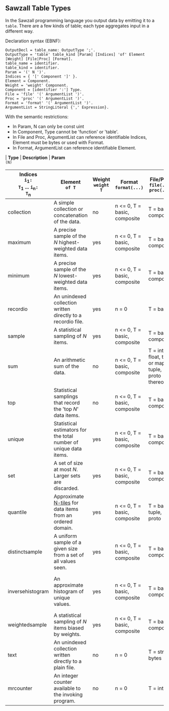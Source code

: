 ## Sawzall Table Types ##

In the Sawzall programming language you output data by emitting it to a `table`.  There are a few kinds of table; each type aggregates input in a different way.

Declaration syntax (EBNF):
```
OutputDecl = table_name: OutputType ';'.
OutputType = 'table' table_kind [Param] [Indices] 'of' Element [Weight] [File|Proc] [Format].
table_name = identifier.
table_kind = identifier.
Param = '(' N ')'.                             
Indices = { '[' Component ']' }.
Element = Component.
Weight = 'weight' Component.
Component = [identifier ':'] Type.             
File = 'file' '(' ArgumentList ')'.
Proc = 'proc' '(' ArgumentList ')'.            
Format = 'format' '(' ArgumentList ')'.        
ArgumentList = StringLiteral {',' Expression}.
```

With the semantic restrictions:
  * In Param, N can only be const uint
  * In Component, Type cannot be 'function' or 'table'.
  * In File and Proc, ArgumentList can reference identifiable Indices, Element must be bytes or used with Format.
  * In Format, ArgumentList can reference identifiable Element.

| **Type** | **Description** | **Param**<br> <code>(N)</code> <table><thead><th> <b>Indices</b><br> <code>i</code><sub>1</sub><code>: T</code><sub>1</sub> ... <code>i</code><sub>n</sub><code>: T</code><sub>n</sub> </th><th> <b>Element</b><br> <code>of T</code> </th><th> <b>Weight</b><br> <code>weight T</code> </th><th> <b>Format</b><br><code>format(...)</code></th><th> <b>File/Proc</b><br> <code>file(...)</code> <br> <code>proc(...)</code> </th></thead><tbody>
<tr><td> collection </td><td> A simple collection or concatenation of the data. </td><td> no                             </td><td> n <= 0, T = basic, composite                                                                                                         </td><td> T = basic, composite                 </td><td> no                                      </td><td> yes                                      </td><td> yes                                                                     </td></tr>
<tr><td> maximum  </td><td> A precise sample of the <var>N</var> highest-weighted data items. </td><td> yes                            </td><td> n <= 0, T = basic, composite                                                                                                         </td><td> T = basic, composite                 </td><td> T = basic or tuple, proto               </td><td> yes                                      </td><td> no                                                                      </td></tr>
<tr><td> minimum  </td><td> A precise sample of the <var>N</var> lowest-weighted data items. </td><td> yes                            </td><td> n <= 0, T = basic, composite                                                                                                         </td><td> T = basic, composite                 </td><td> T = basic or tuple, proto               </td><td> yes                                      </td><td> no                                                                      </td></tr>
<tr><td> recordio </td><td> An unindexed collection written directly to a recordio file. </td><td> yes                            </td><td> n = 0                                                                                                                                </td><td> T = basic                            </td><td> no                                      </td><td> yes                                      </td><td> no                                                                      </td></tr>
<tr><td> sample   </td><td> A statistical sampling of <var>N</var> items. </td><td> yes                            </td><td> n <= 0, T = basic, composite                                                                                                         </td><td> T = basic, composite                 </td><td> no                                      </td><td> yes                                      </td><td> no                                                                      </td></tr>
<tr><td> sum      </td><td> An arithmetic sum of the data. </td><td> no                             </td><td> n <= 0, T = basic, composite                                                                                                         </td><td> T = int, float, time or map, tuple, proto thereof </td><td> no                                      </td><td> no                                       </td><td> no                                                                      </td></tr>
<tr><td> top      </td><td> Statistical samplings that record the 'top <var>N</var>' data items. </td><td> no                             </td><td> n <= 0, T = basic, composite                                                                                                         </td><td> T = basic, composite                 </td><td> T = int, float or tuple, proto thereof  </td><td> yes                                      </td><td> no                                                                      </td></tr>
<tr><td> unique   </td><td> Statistical estimators for the total number of unique data items. </td><td> yes                            </td><td> n <= 0, T = basic, composite                                                                                                         </td><td> T = basic, composite                 </td><td> no                                      </td><td> yes                                      </td><td> no                                                                      </td></tr>
<tr><td> set      </td><td> A set of size at most <var>N</var>. Larger sets are discarded. </td><td> yes                            </td><td> n <= 0, T = basic, composite                                                                                                         </td><td> T = basic, composite                 </td><td> no                                      </td><td> yes                                      </td><td> no                                                                      </td></tr>
<tr><td> quantile </td><td> Approximate <a href='http://mathworld.wolfram.com/Quantile.html'>N-tiles</a> for data items from an ordered domain. </td><td> yes                            </td><td> n <= 0, T = basic, composite                                                                                                         </td><td> T = basic, tuple, proto              </td><td> no                                      </td><td> yes                                      </td><td> no                                                                      </td></tr>
<tr><td> distinctsample </td><td> A uniform sample of a given size from a set of all values seen. </td><td> yes                            </td><td> n <= 0, T = basic, composite                                                                                                         </td><td> T = basic, composite                 </td><td> T = int, float, time or tuple, proto thereof </td><td> yes                                      </td><td> no                                                                      </td></tr>
<tr><td> inversehistogram </td><td> An approximate histogram of unique values. </td><td> yes                            </td><td> n <= 0, T = basic, composite                                                                                                         </td><td> T = basic, composite                 </td><td> T = int, float, time or tuple, proto thereof </td><td> yes                                      </td><td> no                                                                      </td></tr>
<tr><td> weightedsample </td><td> A statistical sampling of <var>N</var> items biased by weights. </td><td> yes                            </td><td> n <= 0, T = basic, composite                                                                                                         </td><td> T = basic, composite                 </td><td> T = int or float                        </td><td> yes                                      </td><td> no                                                                      </td></tr>
<tr><td> text     </td><td> An unindexed collection written directly to a plain file. </td><td> no                             </td><td> n = 0                                                                                                                                </td><td> T = string, bytes                    </td><td> no                                      </td><td> yes                                      </td><td> no                                                                      </td></tr>
<tr><td> mrcounter </td><td> An integer counter available to the invoking program. </td><td> no                             </td><td> n = 0                                                                                                                                </td><td> T = int                              </td><td> no                                      </td><td> no                                       </td><td> no                                                                      </td></tr>